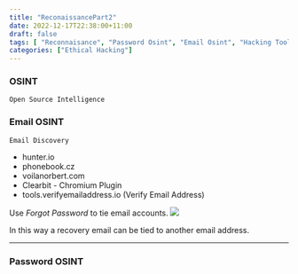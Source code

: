 ```yaml
---
title: "ReconaissancePart2"
date: 2022-12-17T22:38:00+11:00
draft: false
tags: [ "Reconnaisance", "Password Osint", "Email Osint", "Hacking Tools"]
categories: ["Ethical Hacking"]
---
```


### OSINT
	Open Source Intelligence

### Email OSINT
	Email Discovery
- hunter.io
- phonebook.cz
- voilanorbert.com
- Clearbit - Chromium Plugin
- tools.verifyemailaddress.io (Verify Email Address)

Use _Forgot Password_ to tie email accounts.
<img src="https://notes.ashishghimire.com/posts/img/reconpart2.png">

In this way a recovery email can be tied to another email address.

---

### Password OSINT